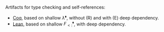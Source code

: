 Artifacts for type checking and self-references:

- [Coq](coq_v1), based on shallow $\lambda^\blacklozenge$, without (R) and with (E) deep dependency.
- [Lean](lean_v2), based on shallow $F_{<:}^\blacklozenge$, with deep dependency.